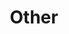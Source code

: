 ---
layout: page
title: Other
nav: true
nav_order: 6
dropdown: true
children: 
    - title: Blog
      permalink: /blog/
    - title: divider
    - title: GitHub
      permalink: /github/
    - title: divider
    - title: Events
      permalink: /Events/
---